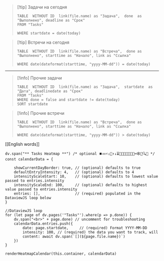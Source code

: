 

> [!tip] Задачи на сегодня
> ```dataview
> TABLE  WITHOUT ID  link(file.name) as "Задача",  done  as "Выполнено", deadline as "Срок"
> FROM "Tasks"
> 
> WHERE startdate = date(today)
> ```


> [!tip] Встречи на сегодня
> ```dataview
> TABLE  WITHOUT ID  link(file.name) as "Встреча",  done as "Выполнено", starttime as "Начало", link as "Ссылка"
> 
> WHERE date(dateformat(starttime, "yyyy-MM-dd")) = date(today)
> ```

---

> [!info] Прочие задачи
> ```dataview
> TABLE  WITHOUT ID  link(file.name) as "Задача",  startdate  as "Дата", deadlinedate as "Срок"
> FROM "Tasks"
> WHERE done = false and startdate != date(today)
> SORT startdate
> ```


> [!info] Прочие встречи
> ```dataview
> TABLE  WITHOUT ID  link(file.name) as "Встреча",  done as "Выполнено", starttime as "Начало", link as "Ссылка"
> 
> WHERE date(dateformat(starttime, "yyyy-MM-dd")) > date(today)
> ```


[[English words]]

```dataviewjs
dv.span("** Tasks Heatmap **") /* optional ⏹️💤⚡⚠🧩↑↓⏳📔💾📁📝🔄📝🔀⌨️🕸️📅🔍✨ */
const calendarData = {
	
	showCurrentDayBorder: true, // (optional) defaults to true
	defaultEntryIntensity: 4,   // (optional) defaults to 4
	intensityScaleStart: 10,    // (optional) defaults to lowest value passed to entries.intensity
	intensityScaleEnd: 100,     // (optional) defaults to highest value passed to entries.intensity
	entries: [],                // (required) populated in the DataviewJS loop below
}

//DataviewJS loop
for (let page of dv.pages('"Tasks"').where(p => p.done)) {
	dv.span("<br>" + page.done) // uncomment for troubleshooting
	calendarData.entries.push({
		date: page.startdate,     // (required) Format YYYY-MM-DD
		intensity: 100, // (required) the data you want to track, will 
		content: await dv.span(`[](${page.file.name})`)
	})
}

renderHeatmapCalendar(this.container, calendarData)
``` 


